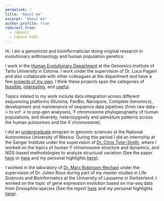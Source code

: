 ```yaml
---
permalink: /
title: "About me"
excerpt: "About me"
author_profile: true
redirect_from: 
  - /about/
  - /about.html
---
```


Hi. I am a genomicist and bioinformatician doing original research in evolutionary anthropology and human population genetics.

I work in the [Human Evolutionary Department](http://www.ebc.ee/) at the Genomics Institute of Tartu University in Estonia. I work under the supervision of Dr. Luca Pagani and also collaborate with other colleagues at the department and have a few [projects of my own](https://jrodrigoflores.com/projects/). I think these projects span the categories of [feasible](https://jrodrigoflores.com/projects/Genomic-impact-of-the-Black-Death-in-Europe/), [interesting](https://jrodrigoflores.com/projects/Context-dependant-mutation-rates-free-of-recombination/), and [useful](https://jrodrigoflores.com/projects/Automated-identification-of-Y-haplogroups-from-ancient-dna/).

Topics related to my work include data integration across different sequencing platforms (Illumina, PacBio, Nanopore, Complete Genomics), development and maintenance of sequence data pipelines (from raw data -> to vcf -> to pop-gen analyses), Y chromosome phylogeography of human populations, and diversity, heterozygosity and admixture patterns across the human autosomes and the X chromosome).    

I did an [undergraduate](http://www.lcg.unam.mx/about) program in genomic sciences at the National Autonomous University of Mexico. During this period I did an internship at the Sanger Institute under the supervision of [Dr. Chris Tyler-Smith](https://www.sanger.ac.uk/people/directory/tyler-smith-chris), where I worked on the topics of human Y chromosome structure and dynamics, and NGS-based methodologies to analyze structural variation (See the paper [here](https://www.ncbi.nlm.nih.gov/pmc/articles/PMC4500966/) or [here](https://www.researchgate.net/publication/278788994_Structural_variation_on_the_human_Y_chromosome_from_population-scale_resequencing) and my personal highlights [here](https://jrodrigoflores.com/posts/2018/11/Paper-Y-chromosome-structural-variation/)).

I worked in the laboratory of [Dr. Marc Robinson-Rechavi](https://www.unil.ch/dee/robinson-rechavi-group) under the supervision of Dr. Julien Roux during part of my master studies in Life Sciences and Bioinformatics at the University of Lausanne in Switzerland. I worked on the topic of gene expression evolution based on rna-seq data from _Drosophila_ species (See the report [here](https://www.dropbox.com/s/imrnpn8ukzkvaar/E%20-%20Master%20Report%20-%20Second%20submission.pdf?dl=0) and my personal highlights [here](https://jrodrigoflores.com/posts/2018/11/Report-Gene-expression-evolution-Drosophila/)).
